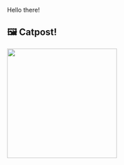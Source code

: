 Hello there!



## 🖼️ Catpost!

<sub>
    <img src="https://cdn2.thecatapi.com/images/6rsc5AeqS.jpg" height="256">
</sub>

